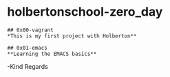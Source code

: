 # holbertonschool-zero_day
~~~
## 0x00-vagrant
*This is my first project with Holberton**
~~~
~~~
## 0x01-emacs
**Learning the EMACS basics**
~~~
-Kind Regards
